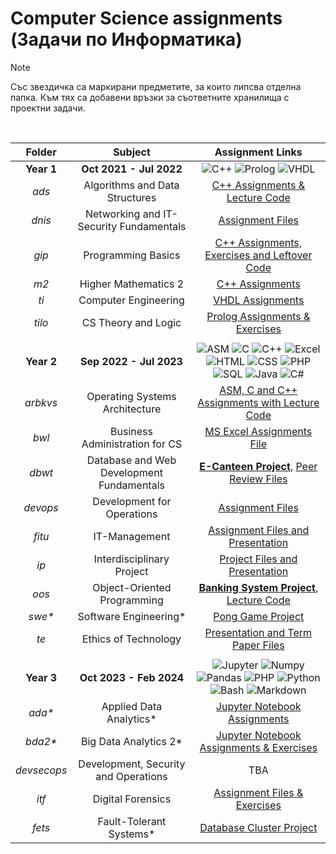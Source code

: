 # Computer Science assignments (Задачи по Информатика)

> [!NOTE]
> Със звездичка са маркирани предметите, за които липсва отделна папка. Към тях са добавени връзки за съответните хранилища с проектни задачи.
<br>

| Folder  |           Subject                    |             Assignment Links                                               |
|:------------:|:-----------------------------------:|:--------------------------------------------------------------:|
| **Year 1**   |     __Oct 2021 - Jul 2022__         | ![C++](https://custom-icon-badges.demolab.com/badge/C++-9C033A.svg?logo=cpp2&logoColor=white) ![Prolog](https://custom-icon-badges.demolab.com/badge/Prolog-E61B23.svg?logo=swi-prolog&logoColor=white) ![VHDL](https://custom-icon-badges.demolab.com/badge/VHDL-808080.svg?logo=gear&logoColor=white)|
| _ads_          | Algorithms and Data Structures      | [C++ Assignments & Lecture Code](https://github.com/moussaka-crypto/Uni/tree/main/year1/ads)  |
| _dnis_         | Networking and IT-Security Fundamentals | [Assignment Files](https://github.com/moussaka-crypto/Uni/tree/main/year1/dnis) |
| _gip_          | Programming Basics                  |  [C++ Assignments, Exercises and Leftover Code](https://github.com/moussaka-crypto/Uni/tree/main/year1/gip) |
| _m2_           | Higher Mathematics 2                |  [C++ Assignments](https://github.com/moussaka-crypto/Uni/tree/main/year1/m2) |
| _ti_           | Computer Engineering                | [VHDL Assignments](https://github.com/moussaka-crypto/Uni/tree/main/year1/ti) |
| _tilo_         | CS Theory and Logic                | [Prolog Assignments & Exercises](https://github.com/moussaka-crypto/Uni/tree/main/year1/tilo)  |
|              |                                      |                                                                  |
| **Year 2**   |      __Sep 2022 - Jul 2023__         | ![ASM](https://custom-icon-badges.demolab.com/badge/Assembly-525252.svg?logo=asm-hex&logoColor=white) ![C](https://custom-icon-badges.demolab.com/badge/C-03599C.svg?logo=c-in-hexagon&logoColor=white) ![C++](https://custom-icon-badges.demolab.com/badge/C++-9C033A.svg?logo=cpp2&logoColor=white) ![Excel](https://img.shields.io/badge/Excel-34A853.svg?logo=google%20sheets&logoColor=white) ![HTML](https://img.shields.io/badge/HTML-E34F26.svg?logo=html5&logoColor=white) ![CSS](https://img.shields.io/badge/CSS-1572B6.svg?logo=css3&logoColor=white) ![PHP](https://img.shields.io/badge/PHP-777BB4.svg?logo=php&logoColor=white) ![SQL](https://custom-icon-badges.demolab.com/badge/SQL-025E8C.svg?logo=database&logoColor=white) ![Java](https://custom-icon-badges.demolab.com/badge/Java-007396.svg?logo=java&logoColor=white) ![C#](https://custom-icon-badges.demolab.com/badge/C%23-68217A.svg?logo=cs2&logoColor=white) |
| _arbkvs_       | Operating Systems Architecture     | [ASM, C and C++ Assignments with Lecture Code](https://github.com/moussaka-crypto/Uni/tree/main/year2/arbkvs) |
| _bwl_          | Business Administration for CS     | [MS Excel Assignments File](https://github.com/moussaka-crypto/Uni/tree/main/year2/bwl) |
| _dbwt_         | Database and Web Development Fundamentals | [**E-Canteen Project**](https://github.com/moussaka-crypto/E-Canteen), [Peer Review Files](https://github.com/moussaka-crypto/Uni/tree/main/year2/dbwt/peer-review) |
| _devops_       | Development for Operations          | [Assignment Files](https://github.com/moussaka-crypto/Uni/tree/main/year2/devops) |
| _fitu_         | IT-Management                       | [Assignment Files and Presentation](https://github.com/moussaka-crypto/Uni/tree/main/year2/fitu) |
| _ip_           | Interdisciplinary Project           | [Project Files and Presentation](https://github.com/moussaka-crypto/Uni/tree/main/year2/ip)                                                                 |
| _oos_          | Object-Oriented Programming         | [**Banking System Project**](https://github.com/moussaka-crypto/Bank), [Lecture Code](https://github.com/moussaka-crypto/Uni/tree/main/year2/oos) |
| _swe*_         | Software Engineering*               | [Pong Game Project](https://github.com/moussaka-crypto/Pong)      |
| _te_           | Ethics of Technology                | [Presentation and Term Paper Files](https://github.com/moussaka-crypto/Uni/tree/main/year2/te)    |
|              |                                      |                                                                  |
| **Year 3**   |     __Oct 2023 - Feb 2024__           | ![Jupyter](https://img.shields.io/badge/Jupyter-F37626.svg?logo=Jupyter&logoColor=white) ![Numpy](https://img.shields.io/badge/Numpy-013243.svg?logo=numpy&logoColor=white) ![Pandas](https://img.shields.io/badge/Pandas-150458.svg?logo=pandas&logoColor=white) ![PHP](https://img.shields.io/badge/PHP-777BB4.svg?logo=php&logoColor=white) ![Python](https://img.shields.io/badge/Python-14354C.svg?logo=python&logoColor=white) ![Bash](https://img.shields.io/badge/Bash-121011.svg?logo=gnu-bash&logoColor=white) ![Markdown](https://img.shields.io/badge/Markdown-000000.svg?logo=markdown&logoColor=white) |
| _ada*_         | Applied Data Analytics*              | [Jupyter Notebook Assignments](https://github.com/moussaka-crypto/Data-Analytics/tree/master/ada) |
| _bda2*_        | Big Data Analytics 2*                | [Jupyter Notebook Assignments & Exercises](https://github.com/moussaka-crypto/Data-Analytics/tree/master/bda2) |
| _devsecops_    | Development, Security and Operations |                           TBA                                                  |
| _itf_          | Digital Forensics                   | [Assignment Files & Exercises](https://github.com/moussaka-crypto/Uni/tree/main/year3/itf) |
| _fets_         | Fault-Tolerant Systems*              | [Database Cluster Project](https://github.com/moussaka-crypto/DB-Cluster) |


<!--* #### _devsecops_ (Development, Security and Operations) &rarr; [DevSecOps Assignments](https://github.com/moussaka-crypto/DevSecOps-Praktikum)--> 
